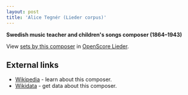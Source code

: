 ```yaml
---
layout: post
title: 'Alice Tegnér (Lieder corpus)'
---
```


__Swedish music teacher and children's songs composer (1864–1943)__

View [sets by this composer] in [OpenScore Lieder].

[sets by this composer]: https://musescore.com/openscore-lieder-corpus/sets?order=title&text=Tegnér,+Alice
[OpenScore Lieder]: https://musescore.com/openscore-lieder-corpus

## External links

- [Wikipedia] - learn about this composer.
- [Wikidata] - get data about this composer.

[Wikipedia]: https://en.wikipedia.org/wiki/Alice_Tegnér
[Wikidata]: https://www.wikidata.org/wiki/Q462879
